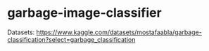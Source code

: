 # garbage-image-classifier

Datasets:
https://www.kaggle.com/datasets/mostafaabla/garbage-classification?select=garbage_classification
